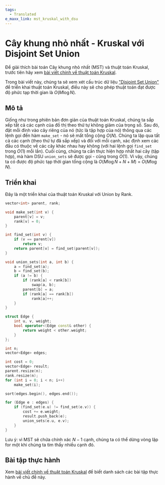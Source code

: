 ```yaml
---
tags:
  - Translated
e_maxx_link: mst_kruskal_with_dsu
---
```


# Cây khung nhỏ nhất - Kruskal với Disjoint Set Union

Để giải thích bài toán Cây khung nhỏ nhất (MST) và thuật toán Kruskal, trước tiên hãy xem [bài viết chính về thuật toán Kruskal](mst_kruskal.md).

Trong bài viết này, chúng ta sẽ xem xét cấu trúc dữ liệu ["Disjoint Set Union"](../data_structures/disjoint_set_union.md) để triển khai thuật toán Kruskal, điều này sẽ cho phép thuật toán đạt được độ phức tạp thời gian là $O(M \log N)$.

## Mô tả

Giống như trong phiên bản đơn giản của thuật toán Kruskal, chúng ta sắp xếp tất cả các cạnh của đồ thị theo thứ tự không giảm của trọng số.
Sau đó, đặt mỗi đỉnh vào cây riêng của nó (tức là tập hợp của nó) thông qua các lệnh gọi đến hàm `make_set` - nó sẽ mất tổng cộng $O(N)$.
Chúng ta lặp qua tất cả các cạnh (theo thứ tự đã sắp xếp) và đối với mỗi cạnh, xác định xem các đầu có thuộc về các cây khác nhau hay không (với hai lệnh gọi `find_set` trong $O(1)$ mỗi lần).
Cuối cùng, chúng ta cần thực hiện hợp nhất hai cây (tập hợp), mà hàm DSU `union_sets` sẽ được gọi - cũng trong $O(1)$.
Vì vậy, chúng ta có được độ phức tạp thời gian tổng cộng là $O(M \log N + N + M)$ = $O(M \log N)$.

## Triển khai

Đây là một triển khai của thuật toán Kruskal với Union by Rank.

```cpp
vector<int> parent, rank;

void make_set(int v) {
    parent[v] = v;
    rank[v] = 0;
}

int find_set(int v) {
    if (v == parent[v])
        return v;
    return parent[v] = find_set(parent[v]);
}

void union_sets(int a, int b) {
    a = find_set(a);
    b = find_set(b);
    if (a != b) {
        if (rank[a] < rank[b])
            swap(a, b);
        parent[b] = a;
        if (rank[a] == rank[b])
            rank[a]++;
    }
}

struct Edge {
    int u, v, weight;
    bool operator<(Edge const& other) {
        return weight < other.weight;
    }
};

int n;
vector<Edge> edges;

int cost = 0;
vector<Edge> result;
parent.resize(n);
rank.resize(n);
for (int i = 0; i < n; i++)
    make_set(i);

sort(edges.begin(), edges.end());

for (Edge e : edges) {
    if (find_set(e.u) != find_set(e.v)) {
        cost += e.weight;
        result.push_back(e);
        union_sets(e.u, e.v);
    }
}
```

Lưu ý: vì MST sẽ chứa chính xác $N-1$ cạnh, chúng ta có thể dừng vòng lặp for một khi chúng ta tìm thấy nhiều cạnh đó.

## Bài tập thực hành

Xem [bài viết chính về thuật toán Kruskal](mst_kruskal.md) để biết danh sách các bài tập thực hành về chủ đề này.
